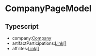 # CompanyPageModel
## Typescript
- company:[Company](/Docs/src/app/models/Company.md)
- artifactParticipations:[Link[]](/Docs/src/app/models/Link.md)
- affilites:[Link[]](/Docs/src/app/models/Link.md)